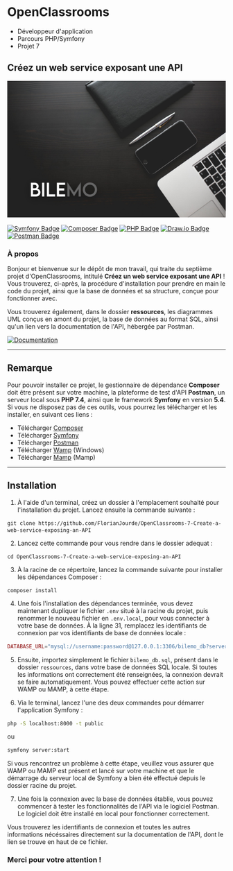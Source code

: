 # OpenClassrooms
- Développeur d'application
- Parcours PHP/Symfony
- Projet 7

## Créez un web service exposant une API

![OpenClassrooms banneer](./ressources/images/bilemo.jpg)

[![Symfony Badge](https://img.shields.io/badge/Symfony-5.4-000000?style=flat-square&logo=symfony&logoColor=white/)](https://symfony.com/) [![Composer Badge](https://img.shields.io/badge/Composer-2.4-6c3e22?style=flat-square&logo=composer&logoColor=white/)](https://getcomposer.org/) [![PHP Badge](https://img.shields.io/badge/PHP-7.4-7a86b8?style=flat-square&logo=php&logoColor=white/)](https://www.php.net/) [![Draw.io Badge](https://img.shields.io/badge/Diagrams.net-20.7-F08705?style=flat-square&logo=diagrams.net&logoColor=white/)](https://www.diagrams.net/) [![Postman Badge](https://img.shields.io/badge/Postman-10.8.7-FF6C37?style=flat-square&logo=Postman&logoColor=white/)](https://www.postman.com/)

### À propos

Bonjour et bienvenue sur le dépôt de mon travail, qui traite du septième projet d'OpenClassrooms, intitulé **Créez un web service exposant une API** ! Vous trouverez, ci-après, la procédure d'installation pour prendre en main le code du projet, ainsi que la base de données et sa structure, conçue pour fonctionner avec.

Vous trouverez également, dans le dossier **ressources**, les diagrammes UML conçus en amont du projet, la base de données au format SQL, ainsi qu'un lien vers la documentation de l'API, hébergée par Postman.

[![Documentation](https://img.shields.io/badge/Documentation--95aabd?style=for-the-badge&logo=Postman&logoColor=white)](https://documenter.getpostman.com/view/25406820/2s935sohQC)

---

## Remarque

Pour pouvoir installer ce projet, le gestionnaire de dépendance **Composer** doit être présent sur votre machine, la plateforme de test d'API **Postman**, un serveur local sous **PHP 7.4**, ainsi que le framework **Symfony** en version **5.4**. Si vous ne disposez pas de ces outils, vous pourrez les télécharger et les installer, en suivant ces liens :
- Télécharger [Composer](https://getcomposer.org/)
- Télécharger [Symfony](https://symfony.com/download)
- Télécharger [Postman](https://www.postman.com/)
- Télécharger [Wamp](https://www.wampserver.com/) (Windows)
- Télécharger [Mamp](https://www.wampserver.com/) (Mamp)

---

## Installation

1. À l'aide d'un terminal, créez un dossier à l'emplacement souhaité pour l'installation du projet. Lancez ensuite la commande suivante :

```shell
git clone https://github.com/FlorianJourde/OpenClassrooms-7-Create-a-web-service-exposing-an-API
```

2. Lancez cette commande pour vous rendre dans le dossier adequat :

```shell
cd OpenClassrooms-7-Create-a-web-service-exposing-an-API
```

3. À la racine de ce répertoire, lancez la commande suivante pour installer les dépendances Composer :

```shell
composer install
```

4. Une fois l'installation des dépendances terminée, vous devez maintenant dupliquer le fichier `.env` situé à la racine du projet, puis renommer le nouveau fichier en `.env.local`, pour vous connecter à votre base de données. À la ligne 31, remplacez les identifiants de connexion par vos identifiants de base de données locale :

```php
DATABASE_URL="mysql://username:password@127.0.0.1:3306/bilemo_db?serverVersion=5.7.36&charset=utf8mb4"
```

5. Ensuite, importez simplement le fichier `bilemo_db.sql`, présent dans le dossier `ressources`, dans votre base de données SQL locale. Si toutes les informations ont correctement été renseignées, la connexion devrait se faire automatiquement. Vous pouvez effectuer cette action sur WAMP ou MAMP, à cette étape.

6. Via le terminal, lancez l'une des deux commandes pour démarrer l'application Symfony :

```zsh
php -S localhost:8000 -t public
```

ou

```zsh
symfony server:start
```

Si vous rencontrez un problème à cette étape, veuillez vous assurer que WAMP ou MAMP est présent et lancé sur votre machine et que le démarrage du serveur local de Symfony a bien été effectué depuis le dossier racine du projet.

7. Une fois la connexion avec la base de données établie, vous pouvez commencer à tester les fonctionnalités de l'API via le logiciel Postman. Le logiciel doit être installé en local pour fonctionner correctement.

Vous trouverez les identifiants de connexion et toutes les autres informations nécéssaires directement sur la documentation de l'API, dont le lien se trouve en haut de ce fichier.

### Merci pour votre attention !